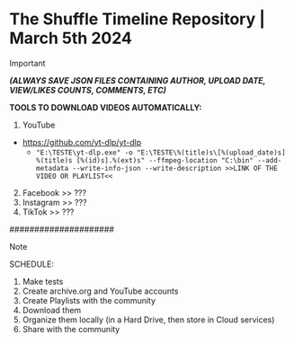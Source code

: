 # The Shuffle Timeline Repository | March 5th 2024

> [!IMPORTANT]
> **_(ALWAYS SAVE JSON FILES CONTAINING AUTHOR, UPLOAD DATE, VIEW/LIKES COUNTS, COMMENTS, ETC)_**

**TOOLS TO DOWNLOAD VIDEOS AUTOMATICALLY:**

1) YouTube
  - https://github.com/yt-dlp/yt-dlp
    -  `"E:\TESTE\yt-dlp.exe" -o "E:\TESTE\%(title)s\[%(upload_date)s] %(title)s [%(id)s].%(ext)s" --ffmpeg-location "C:\bin" --add-metadata --write-info-json --write-description >>LINK OF THE VIDEO OR PLAYLIST<<`

2) Facebook >> ???
3) Instagram >> ???
4) TikTok >> ???

#####################

> [!NOTE]
> SCHEDULE:

1) Make tests
2) Create archive.org and YouTube accounts
3) Create Playlists with the community
4) Download them
5) Organize them locally (in a Hard Drive, then store in Cloud services)
6) Share with the community


